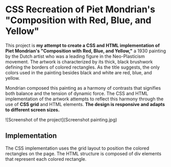 # CSS Recreation of Piet Mondrian's "Composition with Red, Blue, and Yellow"

This project is **my attempt to create a CSS and HTML implementation of Piet Mondrian's "Composition with Red, Blue, and Yellow,"** a 1930 painting by the Dutch artist who was a leading figure in the Neo-Plasticism movement. The artwork is characterized by its thick, black brushwork defining the borders of colored rectangles. As the title suggests, the only colors used in the painting besides black and white are red, blue, and yellow.

Mondrian composed this painting as a harmony of contrasts that signifies both balance and the tension of dynamic force. The CSS and HTML implementation of the artwork attempts to reflect this harmony through the use of **CSS grid** and HTML elements. **The design is responsive and adapts to different screen sizes.**

![Screenshot of the project](Screenshot painting.jpg)

## Implementation

The CSS implementation uses the grid layout to position the colored rectangles on the page. The HTML structure is composed of div elements that represent each colored rectangle.
